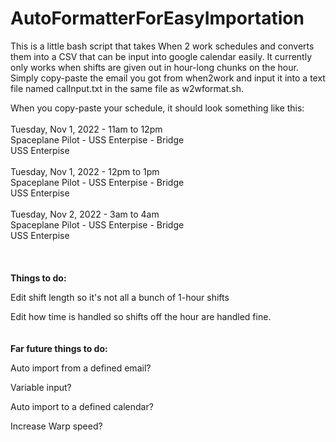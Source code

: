 # AutoFormatterForEasyImportation
This is a little bash script that takes When 2 work schedules and converts them into a CSV that can be input into google calendar easily.
It currently only works when shifts are given out in hour-long chunks on the hour. 
Simply copy-paste the email you got from when2work and input it into a text file named calInput.txt in the same file as w2wformat.sh. 


When you copy-paste your schedule, it should look something like this:
<br>  
Tuesday, Nov 1, 2022 - 11am to 12pm<br>
Spaceplane Pilot - USS Enterpise - Bridge<br>
USS Enterpise<br>
<br>
Tuesday, Nov 1, 2022 - 12pm to 1pm<br>
Spaceplane Pilot - USS Enterpise - Bridge<br>
USS Enterpise<br>
<br>
Tuesday, Nov 2, 2022 - 3am to 4am<br>
Spaceplane Pilot - USS Enterpise - Bridge<br>
USS Enterpise<br>
<br><br><br>
<strong>Things to do:</strong>

Edit shift length so it's not all a bunch of 1-hour shifts

Edit how time is handled so shifts off the hour are handled fine.
<br><br><br>
<strong>Far future things to do:</strong>

Auto import from a defined email?

Variable input?

Auto import to a defined calendar?

Increase Warp speed?

